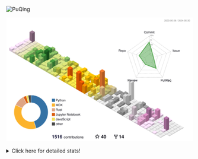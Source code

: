 ![PuQing](https://user-images.githubusercontent.com/27223114/171565019-9a56fae6-b08b-421f-99db-7e830da42371.png)

![](./profile-3d-contrib/profile-season-animate.svg)

<details>
<summary>Click here for detailed stats!</summary>

<!--START_SECTION:waka-->
![Lines of code](https://img.shields.io/badge/From%20Hello%20World%20I%27ve%20Written-1.4%20million%20lines%20of%20code-blue)

**🐱 My GitHub Data** 

> 📦 388.7 kB Used in GitHub's Storage 
 > 
> 🏆 381 Contributions in the Year 2024
 > 
> 🚫 Not Opted to Hire
 > 
> 📜 47 Public Repositories 
 > 
> 🔑 29 Private Repositories 
 > 
**I'm an Early 🐤** 

```text
🌞 Morning                621 commits         ██░░░░░░░░░░░░░░░░░░░░░░░   07.94 % 
🌆 Daytime                3634 commits        ████████████░░░░░░░░░░░░░   46.46 % 
🌃 Evening                1609 commits        █████░░░░░░░░░░░░░░░░░░░░   20.57 % 
🌙 Night                  1957 commits        ██████░░░░░░░░░░░░░░░░░░░   25.02 % 
```


📊 **This Week I Spent My Time On** 

```text
💬 Programming Languages: 
Browsing                 5 hrs 4 mins        ██████████░░░░░░░░░░░░░░░   41.45 % 
Python                   1 hr 10 mins        ██░░░░░░░░░░░░░░░░░░░░░░░   09.63 % 
Searching                1 hr 7 mins         ██░░░░░░░░░░░░░░░░░░░░░░░   09.21 % 
Fish Touching            1 hr                ██░░░░░░░░░░░░░░░░░░░░░░░   08.25 % 
Jupyter Notebook         48 mins             ██░░░░░░░░░░░░░░░░░░░░░░░   06.64 % 

🔥 Editors: 
Chrome                   8 hrs 41 mins       ██████████████████░░░░░░░   71.14 % 
VS Code                  2 hrs 23 mins       █████░░░░░░░░░░░░░░░░░░░░   19.54 % 
fish                     37 mins             █░░░░░░░░░░░░░░░░░░░░░░░░   05.18 % 
Obsidian                 30 mins             █░░░░░░░░░░░░░░░░░░░░░░░░   04.14 % 

💻 Operating System: 
Mac                      9 hrs 19 mins       ███████████████████░░░░░░   76.32 % 
WSL                      2 hrs 1 min         ████░░░░░░░░░░░░░░░░░░░░░   16.52 % 
Windows                  43 mins             █░░░░░░░░░░░░░░░░░░░░░░░░   05.87 % 
Linux                    9 mins              ░░░░░░░░░░░░░░░░░░░░░░░░░   01.29 % 
```


<!--END_SECTION:waka-->
</details>
